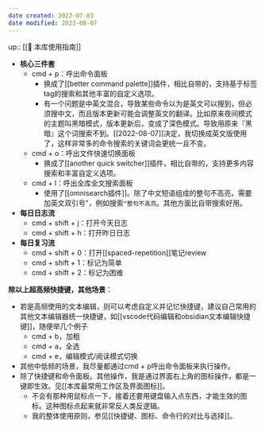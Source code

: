 ```yaml
---
date created: 2022-07-03
date modified: 2022-08-07
---
```


up:: [[🧰 本库使用指南]]

- **核心三件套**
	- cmd + p：呼出命令面板
		- 换成了[[better command palette]]插件，相比自带的，支持基于标签tag的搜索和其他丰富的自定义选项。
		- 有一个问题是中英文混合，导致某些命令以为是英文可以搜到，但必须搜中文，而且版本更新可能会调整英文的翻译。比如原来夜间模式的主题叫黑暗模式，版本更新后，变成了深色模式。导致用原来『黑暗』这个词搜索不到。[[2022-08-07]]决定，我切换成英文版使用了，这样非常多的命令搜索的关键词会更统一且不变。
	- cmd + o：呼出文件快速切换面板
		- 换成了[[another quick switcher]]插件，相比自带的，支持更多内容搜索和丰富自定义选项。
	- cmd + l：呼出全库全文搜索面板
		- 使用了[[omnisearch插件]]。除了中文短语组成的整句不高亮，需要加英文双引号"，例如搜索`"整句不高亮`。其他方面比自带搜索好用。
- **每日日志流**
	- cmd + shift + j：打开今天日志
	- cmd + shift + h：打开昨日日志
- **每日复习流**
	- cmd + shift + 0：打开[[spaced-repetition]]笔记review
	- cmd + shift + 1：标记为简单
	- cmd + shift + 2：标记为困难

**除以上超高频快捷键，其他场景**：

- 若是高频使用的文本编辑，则可以考虑自定义并记忆快捷键，建议自己常用的其他文本编辑器统一快捷键，如[[vscode代码编辑和obsidian文本编辑快捷键]]，随便举几个例子
	- cmd + b，加粗
	- cmd + a，全选
	- cmd + e，编辑模式/阅读模式切换
- 其他中低频的场景，我尽量都通过cmd + p呼出命令面板来执行操作。
- 除了快捷键和命令面板。其他操作，我是通过界面右上角的图标操作，都是一键即生效。见[[本库最常用工作区及界面图标]]。
	- 不会有那种用鼠标点一下，接着还要用键盘输入点东西，才能生效的图标。这种图标点起来就非常反人类反逻辑。
	- 我的整体使用原则，参见[[快捷键、图标、命令行的对比与选择]]。

